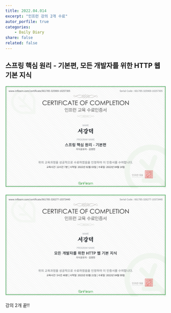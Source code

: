 ```yaml
---
title: 2022.04.014
excerpt: "인프런 강의 2개 수료"
autor_porfile: true
categories:
    - Daily Diary
share: false
related: false
---
```


## 스프링 핵심 원리 - 기본편, 모든 개발자를 위한 HTTP 웹 기본 지식

<p align ="center"><img src="../../assets/images/blogImg/spring_core_basic-certificate.png"/></p>
<p align ="center"><img src="../../assets/images/blogImg/http-certificate.png"/></p>

강의 2개 끝‼️